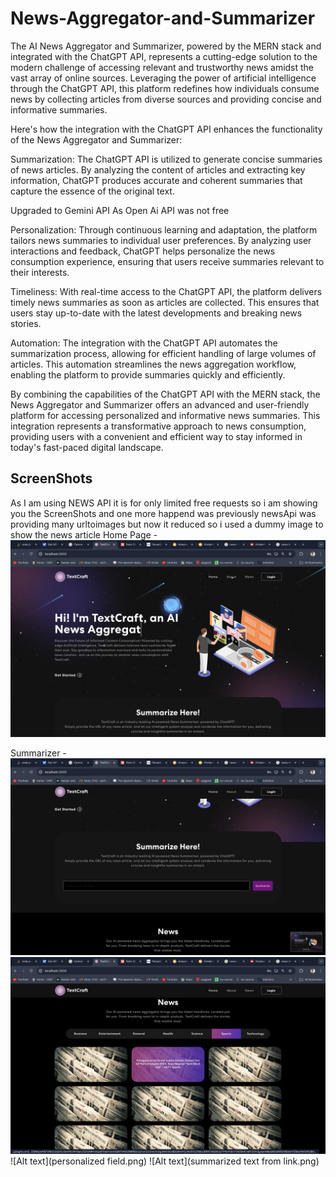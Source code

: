 # News-Aggregator-and-Summarizer
The AI News Aggregator and Summarizer, powered by the MERN stack and integrated with the ChatGPT API, represents a cutting-edge solution to the modern challenge of accessing relevant and trustworthy news amidst the vast array of online sources. Leveraging the power of artificial intelligence through the ChatGPT API, this platform redefines how individuals consume news by collecting articles from diverse sources and providing concise and informative summaries.

Here's how the integration with the ChatGPT API enhances the functionality of the News Aggregator and Summarizer:

Summarization: The ChatGPT API is utilized to generate concise summaries of news articles. By analyzing the content of articles and extracting key information, ChatGPT produces accurate and coherent summaries that capture the essence of the original text.

Upgraded to Gemini API As Open Ai API was not free

Personalization: Through continuous learning and adaptation, the platform tailors news summaries to individual user preferences. By analyzing user interactions and feedback, ChatGPT helps personalize the news consumption experience, ensuring that users receive summaries relevant to their interests.

Timeliness: With real-time access to the ChatGPT API, the platform delivers timely news summaries as soon as articles are collected. This ensures that users stay up-to-date with the latest developments and breaking news stories.

Automation: The integration with the ChatGPT API automates the summarization process, allowing for efficient handling of large volumes of articles. This automation streamlines the news aggregation workflow, enabling the platform to provide summaries quickly and efficiently.

By combining the capabilities of the ChatGPT API with the MERN stack, the News Aggregator and Summarizer offers an advanced and user-friendly platform for accessing personalized and informative news summaries. This integration represents a transformative approach to news consumption, providing users with a convenient and efficient way to stay informed in today's fast-paced digital landscape.

## ScreenShots
As I am using NEWS API it is for only limited free requests so i am showing you the ScreenShots and one more happend was previously newsApi was providing many urltoimages but now it reduced so i used a dummy image to show the news article
Home Page -
![Alt text](home.png)

Summarizer -
![Alt text](summarizer.png)
![Alt text](newsarticlewithdummyimage.png)
![Alt text](personalized field.png)
![Alt text](summarized text from link.png)
